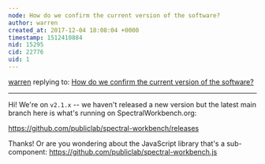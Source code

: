 ```yaml
---
node: How do we confirm the current version of the software?
author: warren
created_at: 2017-12-04 18:08:04 +0000
timestamp: 1512410884
nid: 15295
cid: 22776
uid: 1
---
```




[warren](../profile/warren) replying to: [How do we confirm the current version of the software?](../notes/quencher/12-04-2017/how-do-we-confirm-the-current-version-of-the-software)

----
Hi! We're on `v2.1.x` -- we haven't released a new version but the latest main branch here is what's running on SpectralWorkbench.org:

https://github.com/publiclab/spectral-workbench/releases

Thanks! Or are you wondering about the JavaScript library that's a sub-component: https://github.com/publiclab/spectral-workbench.js